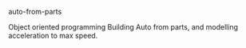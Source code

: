 auto-from-parts

Object oriented programming
Building Auto from parts, and modelling acceleration to max speed.
